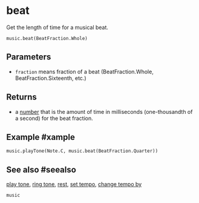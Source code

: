 # beat

Get the length of time for a musical beat.

```sig
music.beat(BeatFraction.Whole)
```

## Parameters

* ``fraction`` means fraction of a beat (BeatFraction.Whole, BeatFraction.Sixteenth, etc.) 

## Returns

* a [number](/types/number) that is the amount of time in milliseconds (one-thousandth of a second) for the beat fraction.

## Example #xample

```blocks
music.playTone(Note.C, music.beat(BeatFraction.Quarter))
```

## See also #seealso

[play tone](/reference/music/play-tone), [ring tone](/reference/music/ring-tone),
[rest](/reference/music/rest), [set tempo](/reference/music/set-tempo),
[change tempo by](/reference/music/change-tempo-by)

```package
music
```